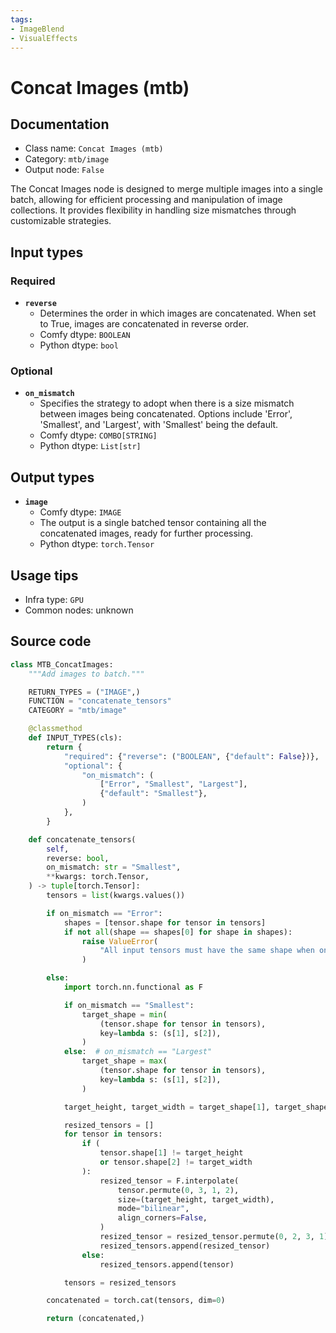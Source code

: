 ```yaml
---
tags:
- ImageBlend
- VisualEffects
---
```


# Concat Images (mtb)
## Documentation
- Class name: `Concat Images (mtb)`
- Category: `mtb/image`
- Output node: `False`

The Concat Images node is designed to merge multiple images into a single batch, allowing for efficient processing and manipulation of image collections. It provides flexibility in handling size mismatches through customizable strategies.
## Input types
### Required
- **`reverse`**
    - Determines the order in which images are concatenated. When set to True, images are concatenated in reverse order.
    - Comfy dtype: `BOOLEAN`
    - Python dtype: `bool`
### Optional
- **`on_mismatch`**
    - Specifies the strategy to adopt when there is a size mismatch between images being concatenated. Options include 'Error', 'Smallest', and 'Largest', with 'Smallest' being the default.
    - Comfy dtype: `COMBO[STRING]`
    - Python dtype: `List[str]`
## Output types
- **`image`**
    - Comfy dtype: `IMAGE`
    - The output is a single batched tensor containing all the concatenated images, ready for further processing.
    - Python dtype: `torch.Tensor`
## Usage tips
- Infra type: `GPU`
- Common nodes: unknown


## Source code
```python
class MTB_ConcatImages:
    """Add images to batch."""

    RETURN_TYPES = ("IMAGE",)
    FUNCTION = "concatenate_tensors"
    CATEGORY = "mtb/image"

    @classmethod
    def INPUT_TYPES(cls):
        return {
            "required": {"reverse": ("BOOLEAN", {"default": False})},
            "optional": {
                "on_mismatch": (
                    ["Error", "Smallest", "Largest"],
                    {"default": "Smallest"},
                )
            },
        }

    def concatenate_tensors(
        self,
        reverse: bool,
        on_mismatch: str = "Smallest",
        **kwargs: torch.Tensor,
    ) -> tuple[torch.Tensor]:
        tensors = list(kwargs.values())

        if on_mismatch == "Error":
            shapes = [tensor.shape for tensor in tensors]
            if not all(shape == shapes[0] for shape in shapes):
                raise ValueError(
                    "All input tensors must have the same shape when on_mismatch is 'Error'."
                )

        else:
            import torch.nn.functional as F

            if on_mismatch == "Smallest":
                target_shape = min(
                    (tensor.shape for tensor in tensors),
                    key=lambda s: (s[1], s[2]),
                )
            else:  # on_mismatch == "Largest"
                target_shape = max(
                    (tensor.shape for tensor in tensors),
                    key=lambda s: (s[1], s[2]),
                )

            target_height, target_width = target_shape[1], target_shape[2]

            resized_tensors = []
            for tensor in tensors:
                if (
                    tensor.shape[1] != target_height
                    or tensor.shape[2] != target_width
                ):
                    resized_tensor = F.interpolate(
                        tensor.permute(0, 3, 1, 2),
                        size=(target_height, target_width),
                        mode="bilinear",
                        align_corners=False,
                    )
                    resized_tensor = resized_tensor.permute(0, 2, 3, 1)
                    resized_tensors.append(resized_tensor)
                else:
                    resized_tensors.append(tensor)

            tensors = resized_tensors

        concatenated = torch.cat(tensors, dim=0)

        return (concatenated,)

```
